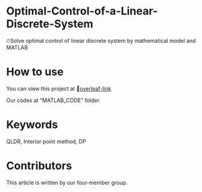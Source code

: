 # Optimal-Control-of-a-Linear-Discrete-System
⏱Solve optimal control of linear discrete system by mathematical model and MATLAB

# How to use
You can view this project at 🌱[overleaf-link](https://www.overleaf.com/read/zdsnhqbrjqch)

Our codes at "MATLAB_CODE" folder.

# Keywords

QLDR, Interior point method, DP

# Contributors
This article is written by our four-member group.
